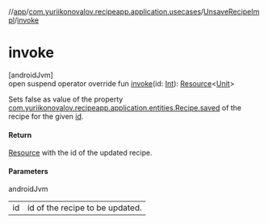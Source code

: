 //[app](../../../index.md)/[com.yuriikonovalov.recipeapp.application.usecases](../index.md)/[UnsaveRecipeImpl](index.md)/[invoke](invoke.md)

# invoke

[androidJvm]\
open suspend operator override fun [invoke](invoke.md)(id: [Int](https://kotlinlang.org/api/latest/jvm/stdlib/kotlin/-int/index.html)): [Resource](../../com.yuriikonovalov.recipeapp.resource/-resource/index.md)&lt;[Unit](https://kotlinlang.org/api/latest/jvm/stdlib/kotlin/-unit/index.html)&gt;

Sets false as value of the property [com.yuriikonovalov.recipeapp.application.entities.Recipe.saved](../../com.yuriikonovalov.recipeapp.application.entities/-recipe/saved.md) of the recipe for the given [id](invoke.md).

#### Return

[Resource](../../com.yuriikonovalov.recipeapp.resource/-resource/index.md) with the id of the updated recipe.

#### Parameters

androidJvm

| | |
|---|---|
| id | id of the recipe to be updated. |
